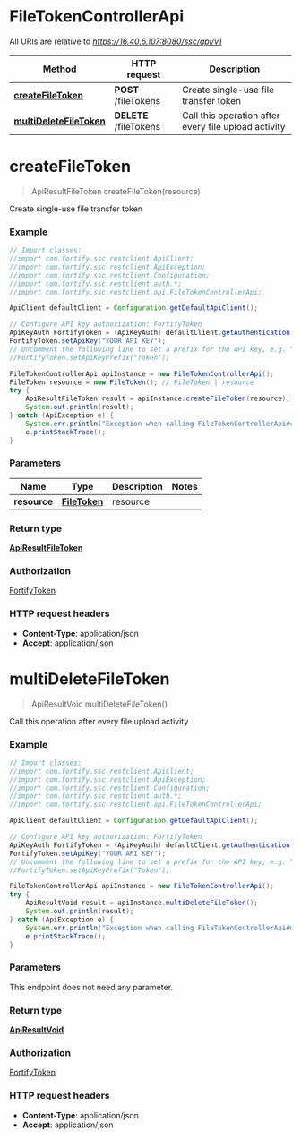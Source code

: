 # FileTokenControllerApi

All URIs are relative to *https://16.40.6.107:8080/ssc/api/v1*

Method | HTTP request | Description
------------- | ------------- | -------------
[**createFileToken**](FileTokenControllerApi.md#createFileToken) | **POST** /fileTokens | Create single-use file transfer token
[**multiDeleteFileToken**](FileTokenControllerApi.md#multiDeleteFileToken) | **DELETE** /fileTokens | Call this operation after every file upload activity


<a name="createFileToken"></a>
# **createFileToken**
> ApiResultFileToken createFileToken(resource)

Create single-use file transfer token

### Example
```java
// Import classes:
//import com.fortify.ssc.restclient.ApiClient;
//import com.fortify.ssc.restclient.ApiException;
//import com.fortify.ssc.restclient.Configuration;
//import com.fortify.ssc.restclient.auth.*;
//import com.fortify.ssc.restclient.api.FileTokenControllerApi;

ApiClient defaultClient = Configuration.getDefaultApiClient();

// Configure API key authorization: FortifyToken
ApiKeyAuth FortifyToken = (ApiKeyAuth) defaultClient.getAuthentication("FortifyToken");
FortifyToken.setApiKey("YOUR API KEY");
// Uncomment the following line to set a prefix for the API key, e.g. "Token" (defaults to null)
//FortifyToken.setApiKeyPrefix("Token");

FileTokenControllerApi apiInstance = new FileTokenControllerApi();
FileToken resource = new FileToken(); // FileToken | resource
try {
    ApiResultFileToken result = apiInstance.createFileToken(resource);
    System.out.println(result);
} catch (ApiException e) {
    System.err.println("Exception when calling FileTokenControllerApi#createFileToken");
    e.printStackTrace();
}
```

### Parameters

Name | Type | Description  | Notes
------------- | ------------- | ------------- | -------------
 **resource** | [**FileToken**](FileToken.md)| resource |

### Return type

[**ApiResultFileToken**](ApiResultFileToken.md)

### Authorization

[FortifyToken](../README.md#FortifyToken)

### HTTP request headers

 - **Content-Type**: application/json
 - **Accept**: application/json

<a name="multiDeleteFileToken"></a>
# **multiDeleteFileToken**
> ApiResultVoid multiDeleteFileToken()

Call this operation after every file upload activity

### Example
```java
// Import classes:
//import com.fortify.ssc.restclient.ApiClient;
//import com.fortify.ssc.restclient.ApiException;
//import com.fortify.ssc.restclient.Configuration;
//import com.fortify.ssc.restclient.auth.*;
//import com.fortify.ssc.restclient.api.FileTokenControllerApi;

ApiClient defaultClient = Configuration.getDefaultApiClient();

// Configure API key authorization: FortifyToken
ApiKeyAuth FortifyToken = (ApiKeyAuth) defaultClient.getAuthentication("FortifyToken");
FortifyToken.setApiKey("YOUR API KEY");
// Uncomment the following line to set a prefix for the API key, e.g. "Token" (defaults to null)
//FortifyToken.setApiKeyPrefix("Token");

FileTokenControllerApi apiInstance = new FileTokenControllerApi();
try {
    ApiResultVoid result = apiInstance.multiDeleteFileToken();
    System.out.println(result);
} catch (ApiException e) {
    System.err.println("Exception when calling FileTokenControllerApi#multiDeleteFileToken");
    e.printStackTrace();
}
```

### Parameters
This endpoint does not need any parameter.

### Return type

[**ApiResultVoid**](ApiResultVoid.md)

### Authorization

[FortifyToken](../README.md#FortifyToken)

### HTTP request headers

 - **Content-Type**: application/json
 - **Accept**: application/json

